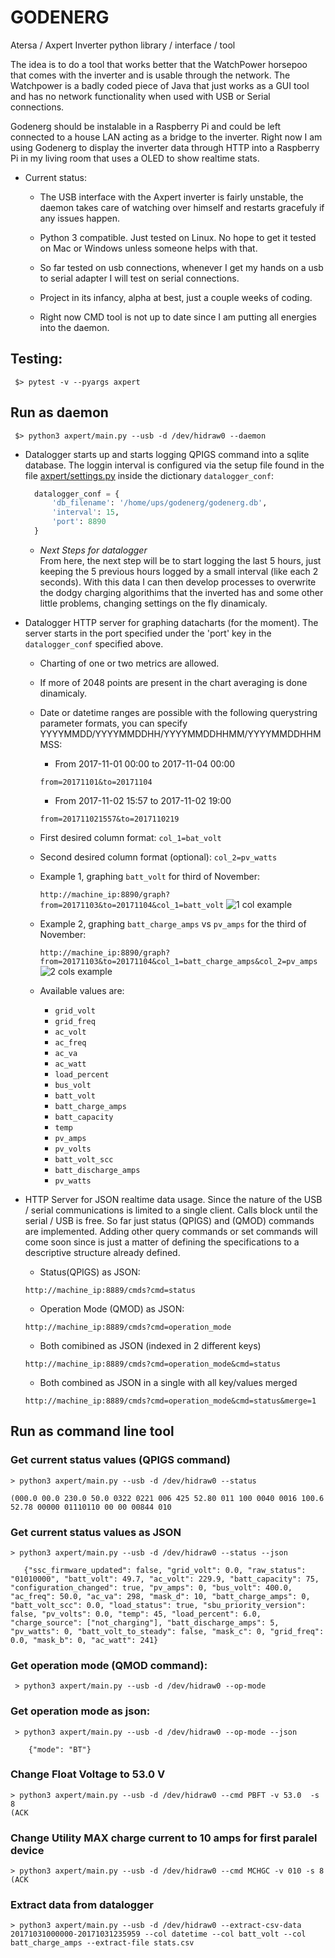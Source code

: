 # GODENERG

Atersa / Axpert Inverter python library / interface / tool

The idea is to do a tool that works better that the WatchPower horsepoo that
comes with the inverter and is usable through the network. The Watchpower
is a badly coded piece of Java that just works as a GUI tool and has no
network functionality when used with USB or Serial connections.

Godenerg should be instalable in a Raspberry Pi and could be left connected
to a house LAN acting as a bridge to the inverter. Right now I am using 
Godenerg to display the inverter data through HTTP into a Raspberry Pi in 
my living room that uses a OLED to show realtime stats.



 * Current status:

    - The USB interface with the Axpert inverter is fairly unstable, 
      the daemon takes care of watching over himself and restarts gracefuly if any issues happen. 

    - Python 3 compatible. Just tested on Linux. No hope to get it tested on Mac or Windows
      unless someone helps with that. 

    - So far tested on usb connections, whenever I get my hands on a usb to serial adapter
      I will test on serial connections. 

    - Project in its infancy, alpha at best, just a couple weeks of coding.

    - Right now CMD tool is not up to date since I am putting all energies into
      the daemon.


## Testing:
```
 $> pytest -v --pyargs axpert
```

## Run as daemon

```
 $> python3 axpert/main.py --usb -d /dev/hidraw0 --daemon
```

* Datalogger starts up and starts logging QPIGS command into a sqlite 
  database. The loggin interval is configured via the setup file found 
  in the file [axpert/settings.py](axpert/settings.py) inside the 
  dictionary `datalogger_conf`:

  ```python
    datalogger_conf = {
        'db_filename': '/home/ups/godenerg/godenerg.db',
        'interval': 15,
        'port': 8890
    }
    ```

    - *Next Steps for datalogger*  
      From here, the next step will be to start logging the last 5 hours, just keeping 
      the 5 previous hours logged by a small interval (like each 2 seconds).
      With this data I can then develop processes to overwrite the 
      dodgy charging algorithims that the inverted has and some other 
      little problems, changing settings on the fly dinamicaly.

* Datalogger HTTP server for graphing datacharts (for the moment).
  The server starts in the port specified under the 'port' key in 
  the `datalogger_conf` specified above.

    - Charting of one or two metrics are allowed.

    - If more of 2048 points are present in the chart averaging is done
      dinamicaly.

    - Date or datetime ranges are possible with the following querystring parameter
      formats, you can specify YYYYMMDD/YYYYMMDDHH/YYYYMMDDHHMM/YYYYMMDDHHMMSS:

        * From 2017-11-01 00:00 to 2017-11-04 00:00
        ```
        from=20171101&to=20171104 
        ```

        * From 2017-11-02 15:57 to 2017-11-02 19:00
        ```
        from=201711021557&to=2017110219
        ``` 

    - First desired column format: `col_1=bat_volt`

    - Second desired column format (optional): `col_2=pv_watts`
    
    - Example 1, graphing `batt_volt` for third of November:

       `http://machine_ip:8890/graph?from=20171103&to=20171104&col_1=batt_volt`
        ![1 col example](docs/graphing_datalogger_1_col.png)

    - Example 2, graphing `batt_charge_amps` vs `pv_amps` for the third of November:
    
        `http://machine_ip:8890/graph?from=20171103&to=20171104&col_1=batt_charge_amps&col_2=pv_amps`
        ![2 cols example](docs/graphing_datalogger_2_cols.png)

    - Available values are:
        * `grid_volt` 
        * `grid_freq `
        * `ac_volt`
        * `ac_freq`
        * `ac_va`
        * `ac_watt`
        * `load_percent`
        * `bus_volt`
        * `batt_volt`
        * `batt_charge_amps`
        * `batt_capacity`
        * `temp`
        * `pv_amps`
        * `pv_volts`
        * `batt_volt_scc`
        * `batt_discharge_amps`
        * `pv_watts`


* HTTP Server for JSON realtime data usage. Since the nature of the
  USB / serial communications is limited to a single client. Calls
  block until the serial / USB is free. So far just status (QPIGS)
  and (QMOD) commands are implemented. Adding other query commands
  or set commands will come soon since is just a matter of defining
  the specifications to a descriptive structure already defined.


    - Status(QPIGS) as JSON:
    ```
    http://machine_ip:8889/cmds?cmd=status
    ```

    - Operation Mode (QMOD) as JSON:
    ```
    http://machine_ip:8889/cmds?cmd=operation_mode
    ```

    - Both comibined as JSON (indexed in 2 different keys)

    ```
    http://machine_ip:8889/cmds?cmd=operation_mode&cmd=status
    ```

    - Both combined as JSON in a single with all key/values merged
    ```
    http://machine_ip:8889/cmds?cmd=operation_mode&cmd=status&merge=1
    ```


## Run as command line tool

 ### Get current status values (QPIGS command)
 ```
 > python3 axpert/main.py --usb -d /dev/hidraw0 --status

 (000.0 00.0 230.0 50.0 0322 0221 006 425 52.80 011 100 0040 0016 100.6 52.78 00000 01110110 00 00 00844 010
 ```

 ### Get current status values as JSON

 ```
 > python3 axpert/main.py --usb -d /dev/hidraw0 --status --json

    {"ssc_firmware_updated": false, "grid_volt": 0.0, "raw_status": "01010000", "batt_volt": 49.7, "ac_volt": 229.9, "batt_capacity": 75, "configuration_changed": true, "pv_amps": 0, "bus_volt": 400.0, "ac_freq": 50.0, "ac_va": 298, "mask_d": 10, "batt_charge_amps": 0, "batt_volt_scc": 0.0, "load_status": true, "sbu_priority_version": false, "pv_volts": 0.0, "temp": 45, "load_percent": 6.0, "charge_source": ["not_charging"], "batt_discharge_amps": 5, "pv_watts": 0, "batt_volt_to_steady": false, "mask_c": 0, "grid_freq": 0.0, "mask_b": 0, "ac_watt": 241}
 ```

 ### Get operation mode (QMOD command):

```
 > python3 axpert/main.py --usb -d /dev/hidraw0 --op-mode

```

 ### Get operation mode as json:

```
 > python3 axpert/main.py --usb -d /dev/hidraw0 --op-mode --json

    {"mode": "BT"}
```

 ### Change Float Voltage to 53.0 V

 ```
 > python3 axpert/main.py --usb -d /dev/hidraw0 --cmd PBFT -v 53.0  -s 8
 (ACK
 ```

 ### Change Utility MAX charge current to 10 amps for first paralel device

 ```
 > python3 axpert/main.py --usb -d /dev/hidraw0 --cmd MCHGC -v 010 -s 8 
 (ACK
 ```

 ### Extract data from datalogger

 ```
 > python3 axpert/main.py --usb -d /dev/hidraw0 --extract-csv-data 20171031000000-20171031235959 --col datetime --col batt_volt --col batt_charge_amps --extract-file stats.csv
 ```


